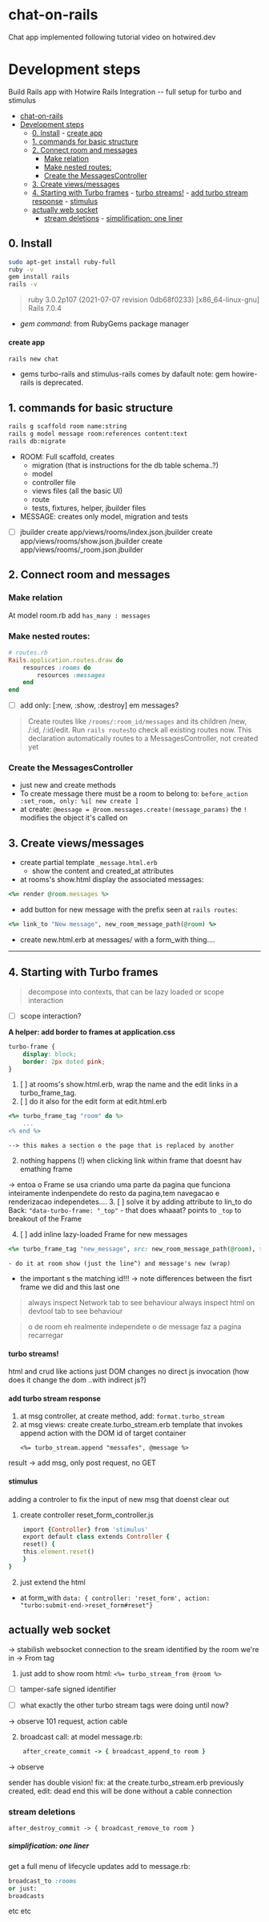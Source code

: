 # chat-on-rails
Chat app implemented following tutorial video on hotwired.dev

# Development steps
Build Rails app with Hotwire Rails Integration -- full setup for turbo and stimulus

- [chat-on-rails](#chat-on-rails)
- [Development steps](#development-steps)
	- [0. Install](#0-install)
			- [create app](#create-app)
	- [1. commands for basic structure](#1-commands-for-basic-structure)
	- [2. Connect room and messages](#2-connect-room-and-messages)
		- [Make relation](#make-relation)
		- [Make nested routes:](#make-nested-routes)
		- [Create the MessagesController](#create-the-messagescontroller)
	- [3. Create views/messages](#3-create-viewsmessages)
	- [4. Starting with Turbo frames](#4-starting-with-turbo-frames)
			- [turbo streams!](#turbo-streams)
			- [add turbo stream response](#add-turbo-stream-response)
			- [stimulus](#stimulus)
	- [actually web socket](#actually-web-socket)
		- [stream deletions](#stream-deletions)
				- [simplification: one liner](#simplification-one-liner)

## 0. Install

<!-- 
nao funcinou:
#### rvm
From https://rvm.io:
```bash
gpg2 --recv-keys 409B6B1796C275462A1703113804BB82D39DC0E3 7D2BAF1CF37B13E2069D6956105BD0E739499BDB
\curl -sSL https://get.rvm.io | bash -s stable
sudo usermod -a -G rvm $USER
echo 'source "/etc/profile.d/rvm.sh"' >> ~/.bashrc

```
#### ruby

```bash
rvm pkg install openssl
rvm install ruby -C --with-openssl-dir=$HOME/.rvm/usr
``` -->

```bash
sudo apt-get install ruby-full
ruby -v
gem install rails
rails -v
```
>ruby 3.0.2p107 (2021-07-07 revision 0db68f0233) [x86_64-linux-gnu]
>Rails 7.0.4

- *gem command*: from RubyGems package manager

#### create app
`rails new chat`

- gems turbo-rails and stimulus-rails comes by dafault
note: gem howire-rails is deprecated. 


## 1. commands for basic structure

```bash
rails g scaffold room name:string
rails g model message room:references content:text
rails db:migrate
```

- ROOM: Full scaffold, creates
	- migration (that is instructions for the db table schema..?)
	- model
	- controller file
	- views files (all the basic UI)
	- route
	- tests, fixtures, helper, jbuilder files
- MESSAGE: creates only model, migration and tests

   
- [ ] jbuilder 
		create      app/views/rooms/index.json.jbuilder
      create      app/views/rooms/show.json.jbuilder
      create      app/views/rooms/_room.json.jbuilder

## 2. Connect room and messages 
### Make relation 
At model room.rb add `has_many : messages`

### Make nested routes:
```ruby
# routes.rb
Rails.application.routes.draw do
	resources :rooms do
		resources :messages
	end
end
```
- [ ] add only: [:new, :show, :destroy] em messages?

> Create routes like `/rooms/:room_id/messages` and its children /new, /:id, /:id/edit.
> Run `rails routes`to check all existing routes now.
> This declaration automatically routes to a MessagesController, not created yet 

### Create the MessagesController
- just new and create methods
- To create message there must be a room to belong to:
	`before_action :set_room, only: %i[ new create ]`
- at create: 
      `@message = @room.messages.create!(message_params)`
	  the `!` modifies the object it's called on


## 3. Create views/messages
- create partial template  `_message.html.erb` 
	- show the content and created_at attributes
- at rooms's show.html display the associated messages:
```ruby
<%= render @room.messages %>
```

- add button for new message with the prefix seen at `rails routes`:
```ruby
<%= link_to "New message", new_room_message_path(@room) %>
```
	
- create new.html.erb at messages/ with a form_with thing....



______



## 4. Starting with Turbo frames
> decompose into contexts, that can be lazy loaded or scope interaction

- [ ] scope interaction?

**A helper: add border to frames at application.css**
```css
turbo-frame {
	display: block;
	border: 2px doted pink;
}
```
1. [ ] at rooms's show.html.erb, wrap the name and the edit links in a turbo_frame_tag. 
2. [ ] do it also for the edit form at edit.html.erb
```ruby
<%= turbo_frame_tag "room" do %>
	...
<% end %>
```
	--> this makes a section o the page that is replaced by another
2. nothing happens (!) when clicking link within frame that doesnt hav emathing frame

-> entoa o Frame se usa criando uma parte da pagina que funciona inteiramente indenpendete do resto da pagina,tem navegacao e renderizacao independetes....
3. [ ] solve it by adding attribute to lin_to do Back:
		`"data-turbo-frame: "_top"`
	- that does whaaat? points to `_top` to breakout of the Frame


4. [ ] add inline lazy-loaded Frame for new messages
```ruby
<%= turbo_frame_tag "new_message", src: new_room_message_path(@room), target: "_top" %>
```
	- do it at room show (just the line^) and message's new (wrap)
- the important s the matching id!!!
-> note differences between the fisrt frame we did and this last one
> always inspect Network tab to see behaviour
> always inspect html on devtool tab to see behaviour


> o de room eh realmente independete
> o de message faz a pagina recarregar


#### turbo streams!
html and crud like actions
just DOM changes
no direct js invocation (how does it change the dom ..with indirect js?)

#### add turbo stream response
1. at msg controller, at create method, add: 
	`format.turbo_stream`
2. at msg views: create create.turbo_stream.erb
		template that invokes append action with the DOM id of target container
	```
	<%= turbo_stream.append "messafes", @message %>
	```

result -> add msg, only post request, no GET

#### stimulus
adding  a controler to fix the input of new msg that doenst clear out

1. create controller reset_form_controller.js 
```ruby
	import {Controller} from 'stimulus'
	export default class extends Controller {
	reset() {
	this.element.reset()
	}
}
```
2. just extend the html
- at form_with
`data: { controller: 'reset_form', action: "turbo:submit-end->reset_form#reset"}`

## actually web socket
-> stabilish websocket connection to the sream identified by the room we're in -> From tag

1. just add to show room html:
`<%= turbo_stream_from @room %>`
- [ ] tamper-safe signed identifier

- [ ] what exactly the other turbo stream tags were doing until now?

-> observe 101 request, action cable

2. broadcast call: at model message.rb:
```ruby
	after_create_commit -> { broadcast_append_to room }
```
-> observe

sender has double vision!
fix:
at the create.turbo_stream.erb previously created, edit:
dead end this will be done without  a cable connection


### stream deletions
`after_destroy_commit -> { broadcast_remove_to room }`

##### simplification: one liner
get a full menu of lifecycle updates
add to message.rb:
```ruby
broadcast_to :rooms
or just:
broadcasts
```

etc etc 